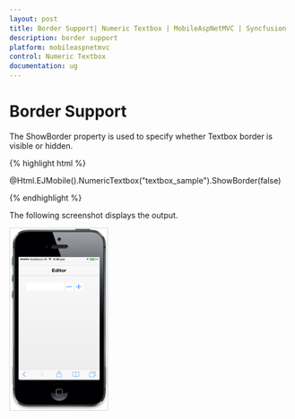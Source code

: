 ```yaml
---
layout: post
title: Border Support| Numeric Textbox | MobileAspNetMVC | Syncfusion
description: border support
platform: mobileaspnetmvc
control: Numeric Textbox
documentation: ug
---
```


# Border Support

The ShowBorder property is used to specify whether Textbox border is visible or hidden.

{% highlight html %}


@Html.EJMobile().NumericTextbox("textbox_sample").ShowBorder(false)


{% endhighlight %}

The following screenshot displays the output.

![](Border-Support_images/Border-Support_img1.png)




